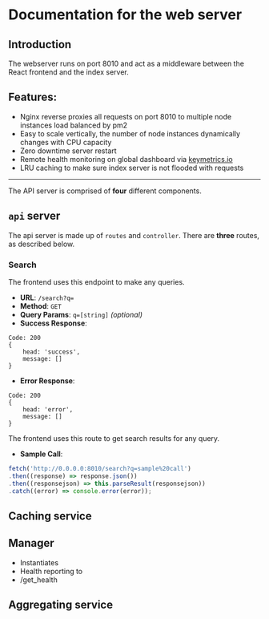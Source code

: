 # Documentation for the web server #

## Introduction
The webserver runs on port 8010 and act as a middleware between the React frontend and the index server. 

## Features:
- Nginx reverse proxies all requests on port 8010 to multiple node instances load balanced by pm2
- Easy to scale vertically, the number of node instances dynamically changes with CPU capacity
- Zero downtime server restart
- Remote health monitoring on global dashboard via [keymetrics.io]() 
- LRU caching to make sure index server is not flooded with requests
---
The API server is comprised of **four** different components.

## `api` server
The api server is made up of `routes` and `controller`. There are **three** routes, as described below.

### **Search**
The frontend uses this endpoint to make any queries.
- **URL**: `/search?q=`
- **Method**: `GET`
- **Query Params**: `q=[string]` *(optional)*
- **Success Response**: 
```
Code: 200
{
    head: 'success',
    message: []
}
````
- **Error Response**:
```
Code: 200
{
    head: 'error',
    message: []
}
```

The frontend uses this route to get search results for any query. 
- **Sample Call**:
```Javascript
fetch('http://0.0.0.0:8010/search?q=sample%20call')
.then((response) => response.json())
.then((responsejson) => this.parseResult(responsejson))
.catch((error) => console.error(error));
```

## Caching service ##


## Manager ##
- Instantiates 
- Health reporting to 
- /get_health

## Aggregating service ##